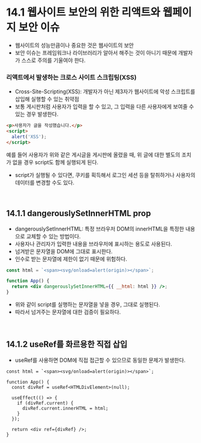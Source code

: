 # 14.1 웹사이트 보안의 위한 리액트와 웹페이지 보안 이슈

- 웹사이트의 성능만큼이나 중요한 것은 웹사이트의 보안
- 보안 이슈는 프레임워크나 라이브러리가 알아서 해주는 것이 아니기 때문에 개발자가 스스로 주의를 기울여야 한다.

### 리액트에서 발생하는 크로스 사이트 스크립팅(XSS)

- Cross-Site-Scripting(XSS): 개발자가 아닌 제3자가 웹사이트에 악성 스크립트를 삽입해 실행할 수 있는 취약점
- 보통 게시판처럼 사용자가 입력을 할 수 있고, 그 입력을 다른 사용자에게 보여줄 수 있는 경우 발생한다.

```html
<p>사용자가 글을 작성했습니다.</p>
<script>
  alert('XSS');
</script>
```

예를 들어 사용자가 위와 같은 게시글을 게시판에 올렸을 때, 위 글에 대한 별도의 조치가 없을 경우 script도 함께 실행되게 된다.

- script가 실행될 수 있다면, 쿠키를 획득해서 로그인 세션 등을 탈취하거나 사용자의 데이터를 변경할 수도 있다.

<br>

## 14.1.1 dangerouslySetInnerHTML prop

- dangerouslySetInnerHTML: 특정 브라우저 DOM의 innerHTML을 특정한 내용으로 교체할 수 있는 방법이다.
- 사용자나 관리자가 입력한 내용을 브라우저에 표시하는 용도로 사용된다.
- 넘겨받은 문자열을 DOM에 그대로 표시한다.
- 인수로 받는 문자열에 제한이 없기 때문에 위험하다.

```jsx
const html = `<span><svg/onload=alert(origin)></span>`;

function App() {
  return <div dangerouslySetInnerHTML={{ __html: html }} />;
}
```

- 위와 같이 script를 실행하는 문자열을 넣을 경우, 그대로 실행된다.
- 따라서 넘겨주는 문자열에 대한 검증이 필요하다.

<br>

## 14.1.2 useRef를 화르용한 직접 삽입

- useRef를 사용하면 DOM에 직접 접근할 수 있으므로 동일한 문제가 발생한다.

```tsx
const html = `<span><svg/onload=alert(origin)></span>`;

function App() {
  const divRef = useRef<HTMLDivElement>(null);

  useEffect(() => {
    if (divRef.current) {
      divRef.current.innerHTML = html;
    }
  });

  return <div ref={divRef} />;
}
```
